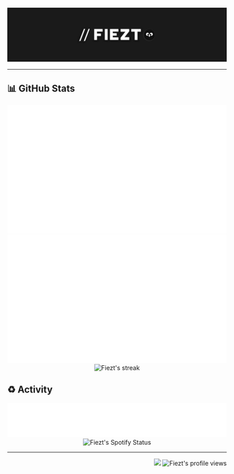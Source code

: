 <p align="center">
  <a href="https://fiezt.ga" target="_blank">
    <img src="assets/top-cover.jpg">
  </a>
</p>

---

## 📊 GitHub Stats

<p align="center">
    <img alt="Fiezt's GitHub Statistics" src="https://raw.githubusercontent.com/fiezt1492/github-stats/master/generated/overview.svg#gh-dark-mode-only"/>
    <img alt="Fiezt's Languages Used" src="https://raw.githubusercontent.com/fiezt1492/github-stats/master/generated/languages.svg#gh-dark-mode-only"/>
    <img alt="Fiezt's streak" src="https://github-readme-streak-stats.herokuapp.com/?user=fiezt1492&theme=dracula&hide_border=true"/>
</p>

## ♻ Activity

<p align="center">
    <img alt="Fiezt's habits" src="https://github.com/fiezt1492/fiezt1492/blob/main/metrics.plugin.habits.facts.svg"/>
    <img alt="Fiezt's Spotify Status" src="https://spotify-github-profile.vercel.app/api/view.svg?uid=31ca47euftbpvk3cbt3aw5zc7rgm&redirect=true][https://spotify-github-profile.vercel.app/api/view.svg?uid=31ca47euftbpvk3cbt3aw5zc7rgm&cover_image=true&theme=natemoo-re&show_offline=true&background_color=333333&interchange=false&bar_color=53b14f&bar_color_cover=true"/>
</p>

---

<p align="right">
    <img src="https://dcbadge.vercel.app/api/shield/445102575314927617?theme=discord-inverted" />
    <img alt="Fiezt's profile views" src="https://komarev.com/ghpvc/?username=fiezt1492&label=Views&color=ff79c6&style=for-the-badge"/>
</p>
